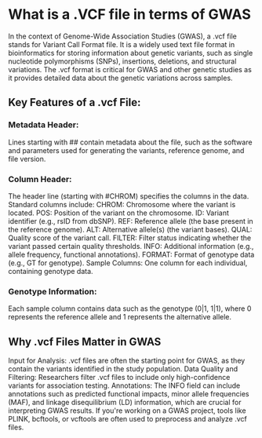 # What is a .VCF file in terms of GWAS

In the context of Genome-Wide Association Studies (GWAS), a .vcf file stands for Variant Call Format file. It is a widely used text file format in bioinformatics for storing information about genetic variants, such as single nucleotide polymorphisms (SNPs), insertions, deletions, and structural variations. The .vcf format is critical for GWAS and other genetic studies as it provides detailed data about the genetic variations across samples.

## Key Features of a .vcf File:
### Metadata Header:

Lines starting with ## contain metadata about the file, such as the software and parameters used for generating the variants, reference genome, and file version.


### Column Header:

The header line (starting with #CHROM) specifies the columns in the data. Standard columns include:
CHROM: Chromosome where the variant is located.
POS: Position of the variant on the chromosome.
ID: Variant identifier (e.g., rsID from dbSNP).
REF: Reference allele (the base present in the reference genome).
ALT: Alternative allele(s) (the variant bases).
QUAL: Quality score of the variant call.
FILTER: Filter status indicating whether the variant passed certain quality thresholds.
INFO: Additional information (e.g., allele frequency, functional annotations).
FORMAT: Format of genotype data (e.g., GT for genotype).
Sample Columns: One column for each individual, containing genotype data.


### Genotype Information:
Each sample column contains data such as the genotype (0|1, 1|1), where 0 represents the reference allele and 1 represents the alternative allele.


## Why .vcf Files Matter in GWAS
Input for Analysis: .vcf files are often the starting point for GWAS, as they contain the variants identified in the study population.
Data Quality and Filtering: Researchers filter .vcf files to include only high-confidence variants for association testing.
Annotations: The INFO field can include annotations such as predicted functional impacts, minor allele frequencies (MAF), and linkage disequilibrium (LD) information, which are crucial for interpreting GWAS results.
If you're working on a GWAS project, tools like PLINK, bcftools, or vcftools are often used to preprocess and analyze .vcf files.
